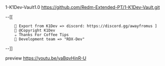 1-K1Dev-Vault1.0  https://github.com/Redm-Extended-PT/1-K1Dev-Vault.git

--[[
        
        💬 Export from K1Dev => discord: https://discord.gg/awayfromus ] 
        🐌 @Copyright K1Dev
        ☕ Thanks For Coffee Tips 
        🧠 Development team => "RDX-Dev"
--]]

preview https://youtu.be/yaBqvHinR-U
